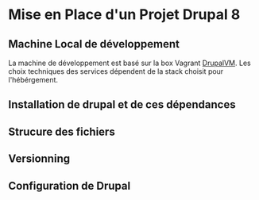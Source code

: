 # Mise en Place d'un Projet Drupal 8

## Machine Local de développement

La machine de développement est basé sur la box Vagrant [DrupalVM](www.drupalvm.com).
Les choix techniques des services dépendent de la stack choisit pour l'hébérgement.


## Installation de drupal et de ces dépendances

## Strucure des fichiers

## Versionning 

## Configuration de Drupal
